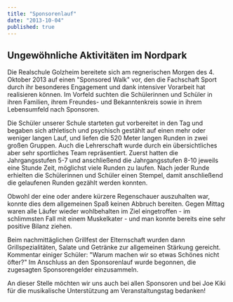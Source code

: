```yaml
---
title: "Sponsorenlauf"
date: "2013-10-04"
published: true
---
```


## Ungewöhnliche Aktivitäten im Nordpark

Die Realschule Golzheim bereitete sich am regnerischen Morgen des 4. Oktober 2013 auf einen "Sponsored Walk" vor, den die Fachschaft Sport durch ihr besonderes Engagement und dank intensiver Vorarbeit hat realisieren können. Im Vorfeld suchten die Schülerinnen und Schüler in ihren Familien, ihrem Freundes- und Bekanntenkreis sowie in ihrem Lebensumfeld nach Sponsoren. 

Die Schüler unserer Schule starteten gut vorbereitet in den Tag und begaben sich athletisch und psychisch gestählt auf einen mehr oder weniger langen Lauf, und liefen die 520 Meter langen Runden in zwei großen Gruppen. Auch die Lehrerschaft wurde durch ein übersichtliches aber sehr sportliches Team repräsentiert. Zuerst hatten die Jahrgangsstufen 5-7 und anschließend die Jahrgangsstufen 8-10 jeweils eine Stunde Zeit, möglichst viele Runden zu laufen. Nach jeder Runde erhielten die Schülerinnen und Schüler einen Stempel, damit anschließend die gelaufenen Runden gezählt werden konnten. 

Obwohl der eine oder andere kürzere Regenschauer auszuhalten war, konnte dies dem allgemeinen Spaß keinen Abbruch bereiten. Gegen Mittag waren alle Läufer wieder wohlbehalten im Ziel eingetroffen - im schlimmsten Fall mit einem Muskelkater - und man konnte bereits eine sehr positive Bilanz ziehen.

Beim nachmittäglichen Grillfest der Elternschaft wurden dann Grillspezialitäten, Salate und Getränke zur allgemeinen Stärkung gereicht. Kommentar einiger Schüler: "Warum machen wir so etwas Schönes nicht öfter?" Im Anschluss an den Sponsorenlauf wurde begonnen, die zugesagten Sponsorengelder einzusammeln. 

An dieser Stelle möchten wir uns auch bei allen Sponsoren und bei Joe Kiki für die musikalische Unterstützung am Veranstaltungstag bedanken! 
